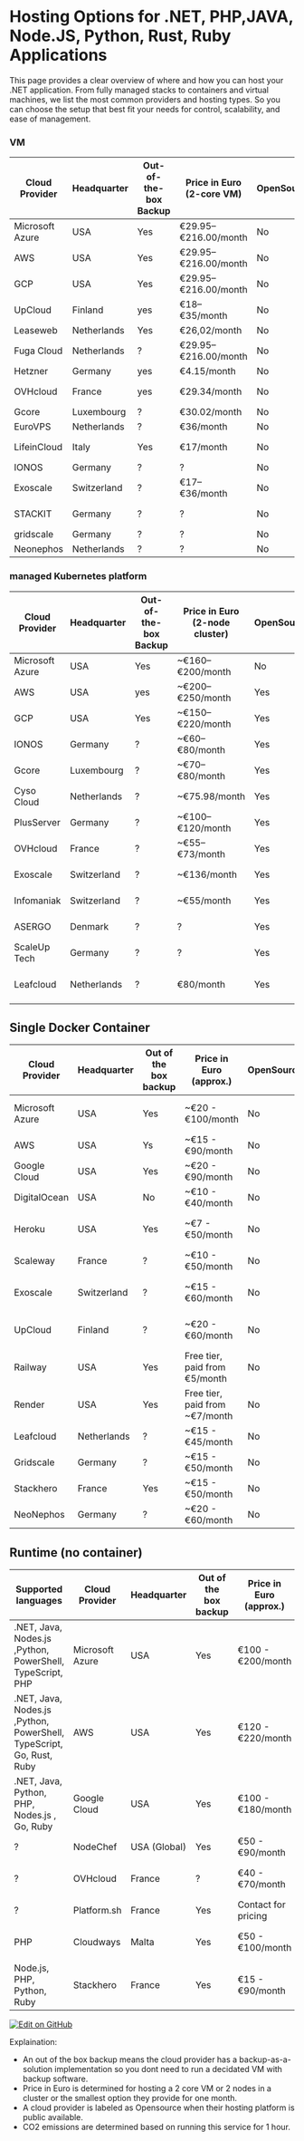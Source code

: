 # Hosting Options for .NET, PHP,JAVA, Node.JS, Python, Rust, Ruby Applications

This page provides a clear overview of where and how you can host your .NET application. From fully managed stacks to containers and virtual machines, we list the most common providers and hosting types. 
So you can choose the setup that best fit your needs for control, scalability, and ease of management.

### VM


| Cloud Provider    | Headquarter        | Out-of-the-box Backup | Price in Euro (2-core VM) | OpenSource | Hypervisor | CO₂ Emissions (kg CO₂e/hour) | Documentation |
|------------------|-------------         |-----------------------|---------------------------|------------|------------|------------------------------|---------------|
| Microsoft Azure  | USA                  | Yes                   | €29.95–€216.00/month      | No         | Hyper-V    | ?   | [Azure AKS](https://learn.microsoft.com/en-us/azure/) |
| AWS              | USA                  | Yes                   | €29.95–€216.00/month      | No         | Xen/KVM    | 0.0093–0.0142                | [AWS EKS](https://docs.aws.amazon.com/) |
| GCP              | USA                  | Yes                   | €29.95–€216.00/month      | No         | KVM        | ?   | [GCP GKE](https://cloud.google.com/) |
| UpCloud          | Finland              | yes              | €18–€35/month             | No         | KVM        | ?       | [UpCloud Resources](https://upcloud.com/resources/) |
| Leaseweb         | Netherlands          | Yes                   | €26,02/month              | No         | VMware     | ?       | [Leaseweb Backup](https://www.leaseweb.com/en/products-services/) |
| Fuga Cloud       | Netherlands          | ?              | €29.95–€216.00/month      | No         | KVM        | ?       | [Fuga Cloud](https://fuga.cloud/) |
| Hetzner        | Germany                | yes              | €4.15/month               | No         | KVM        | ? | https://www.hetzner.com/cloud |
| OVHcloud       | France                 | yes              | €29.34/month              | No         | KVM        | ? | https://www.ovhcloud.com/en-ie/public-cloud/prices/ |
| Gcore          | Luxembourg             | ?              | €30.02/month              | No         | KVM        | ? | https://gcore.com/pricing/cloud |
| EuroVPS        | Netherlands            | ?              | €36/month                 | No         | KVM        | ? | https://www.eurovps.com/cloud-servers |
| LifeinCloud    | Italy                  | Yes                   | €17/month                 | No         | KVM        | ? | https://lifeincloud.com/products/virtual-machines/cloud-servers/ |
| IONOS          | Germany                | ?              | ?                         | No         | VMware     | ? | https://cloud.ionos.co.uk/prices |
| Exoscale | Switzerland                  | ?              | €17–€36/month             | No         | KVM        | ? | https://www.exoscale.com/pricing/ |
| STACKIT |  Germany                     | ?               | ?                         | No        | KVM        | ? | https://www.stackit.de/en/pricing/cloud-services/ |
| gridscale | Germany | ? | ? | No | KVM | ? | https://gridscale.io/en/pricing/ |
| Neonephos | Netherlands | ? | ? | No | KVM | ? | https://neonephos.org/ |


### managed Kubernetes platform

| Cloud Provider    | Headquarter | Out-of-the-box Backup | Price in Euro (2-node cluster) | OpenSource | Kubernetes Version | CO₂ Emissions         | Documentation |
|------------------|-------------|-----------------------|-------------------------------|------------|--------------------|-----------------------|---------------|
| Microsoft Azure  | USA         | Yes                   | ~€160–€200/month              | No         | AKS                | ?      | [AKS Docs](https://learn.microsoft.com/en-us/azure/aks/) |
| AWS              | USA         | yes              | ~€200–€250/month              | Yes        | EKS                | ?      | [EKS Docs](https://docs.aws.amazon.com/eks/) |
| GCP              | USA         | Yes              | ~€150–€220/month              | Yes        | GKE                | ?      | [GKE Docs](https://cloud.google.com/kubernetes-engine/) |
| IONOS            | Germany     | ?              | ~€60–€80/month                | Yes        | ?                   | ? | [IONOS Kubernetes](https://cloud.ionos.co.uk/managed/kubernetes) |
| Gcore            | Luxembourg  | ?              | ~€70–€80/month                | Yes        | ?     | ?         | [Gcore Kubernetes](https://gcore.com/cloud/managed-kubernetes) |
| Cyso Cloud       | Netherlands | ?              | ~€75.98/month                 | Yes        | ?     | ?         | [Cyso Kubernetes](https://cyso.cloud/managed-kubernetes/) |
| PlusServer       | Germany     | ?              | ~€100–€120/month              | Yes        | ?     | ?         | [PlusServer Kubernetes](https://www.plusserver.com/en/product/managed-kubernetes/) |
| OVHcloud         | France      |?              | ~€55–€73/month                | Yes        | ?     | ?   | [OVHcloud Pricing](https://www.ovhcloud.com/en/public-cloud/prices/) |
| Exoscale         | Switzerland | ?              | ~€136/month                   | Yes        | ?     | ?         | [Exoscale Kubernetes](https://www.exoscale.com/pricing/) |
| Infomaniak       | Switzerland | ?              | ~€55/month                    | Yes        | ?     | ?         | [Infomaniak Kubernetes](https://zifeo.com/articles/230617-low-cost-k8s) |
| ASERGO           | Denmark     | ?              | ?           | Yes        | ?     | ?         | [ASERGO Kubernetes](https://asergo.com/kubernetes/kubernetes-cluster-pricing) |
| ScaleUp Tech     | Germany     | ?              | ?           | Yes        | ?     | ? | [ScaleUp Kubernetes](https://www.scaleuptech.com/en/cloud-hosting/managed-kubernetes/) |
| Leafcloud        | Netherlands | ?              | €80/month                     | Yes        | ?     | Heat recycling powered | [Leafcloud Kubernetes](https://leaf.cloud/products/kubernetes/) |


## Single Docker Container

| Cloud Provider    | Headquarter  | Out of the box backup | Price in Euro (approx.)          | OpenSource | CO₂ Emission        | Documentation                                                        |
|------------------|--------------|-----------------------|---------------------------------|------------|----------------------|----------------------------------------------------------------------|
| Microsoft Azure   | USA          | Yes                   | ~€20 - €100/month               | No         | ?     | [Azure Container Instances](https://learn.microsoft.com/en-us/azure/container-instances/) |
| AWS              | USA          | Ys              | ~€15 - €90/month                | No         | ?     | [AWS Fargate](https://docs.aws.amazon.com/AmazonECS/latest/developerguide/AWS_Fargate.html) |
| Google Cloud     | USA          | Yes              | ~€20 - €90/month                | No         | ?     | [Google Cloud Run](https://cloud.google.com/run/docs)                 |
| DigitalOcean     | USA          | No                    | ~€10 - €40/month                | No         | ?     | [DigitalOcean App Platform](https://www.digitalocean.com/docs/app-platform/) |
| Heroku          | USA          | Yes                   | ~€7 - €50/month                 | No         | ?        | [Heroku Container Registry](https://devcenter.heroku.com/articles/container-registry-and-runtime) |
| Scaleway        | France       | ?              | ~€10 - €50/month                | No         | ?       | [Scaleway Containers](https://www.scaleway.com/en/docs/containers/)  |
| Exoscale        | Switzerland  | ?              | ~€15 - €60/month                | No         | ?        | [Exoscale Kubernetes & Containers](https://www.exoscale.com/pricing/)|
| UpCloud         | Finland      | ?              | ~€20 - €60/month                | No         | ?        | [UpCloud Container Hosting](https://www.upcloud.com/cloud-hosting/)  |
| Railway         | USA          | Yes                   | Free tier, paid from €5/month   | No         | ?        | [Railway](https://railway.app/docs/deploy/docker)                    |
| Render          | USA          | Yes                   | Free tier, paid from ~€7/month  | No         | ?        | [Render Docker Services](https://render.com/docs/docker)             |
| Leafcloud       | Netherlands  | ?              | ~€15 - €45/month                | No         | ?         | [Leafcloud Docs](https://www.leafcloud.nl/docs)                      |
| Gridscale      | Germany       | ?              | ~€15 - €50/month                | No         | ?        | [Gridscale Docs](https://gridscale.io/en/documentation)              |
| Stackhero      | France        | Yes                   | ~€15 - €50/month                | No         | ?       | [Stackhero Docs](https://docs.stackhero.io/)                         |
| NeoNephos     | Germany       | ?              | ~€20 - €60/month                | No         | ?        | [NeoNephos Docs](https://neonephos.org/docs/)                        |




## Runtime (no container)

| Supported languages| Cloud Provider | Headquarter | Out of the box backup | Price in Euro (approx.) | OpenSource | CO₂ Emission     | Documentation                                             |
|--------------------|----------------|-------------|-----------------------|-------------------------|------------|---------------------|-----------------------------------------------------------|
|.NET, Java, Nodes.js ,Python, PowerShell, TypeScript, PHP | Microsoft Azure | USA         | Yes                   | €100 - €200/month       | No         | ?    | [Azure App Service](https://learn.microsoft.com/en-us/azure/app-service/) |
| .NET, Java, Nodes.js ,Python, PowerShell, TypeScript, Go, Rust, Ruby | AWS             | USA         | Yes              | €120 - €220/month       | No         | ?    | [AWS Elastic Beanstalk](https://docs.aws.amazon.com/elasticbeanstalk/) |
|.NET, Java, Python, PHP, Nodes.js , Go, Ruby | Google Cloud    | USA         | Yes              | €100 - €180/month       | No         | ?    | [Google App Engine](https://cloud.google.com/appengine/docs) |
| ?| NodeChef        | USA (Global)| Yes                   | €50 - €90/month         | No         | ?       | [NodeChef .NET Hosting](https://www.nodechef.com/dotnet-hosting) |
|? | OVHcloud        | France      | ?              | €40 - €70/month         | No         | ? | [OVHcloud Managed Hosting](https://www.ovhcloud.com/en/web-hosting/) |
| ?|Platform.sh     | France      | Yes                   | Contact for pricing     | No         | ?       | [Platform.sh .NET](https://platform.sh/docs/languages/dotnetcore/) |
|PHP |Cloudways   | Malta       | Yes                   | €50 - €100/month        | No         | ?  | [Cloudways Managed Hosting](https://www.cloudways.com/en/) |
|Node.js, PHP, Python, Ruby | Stackhero   | France      | Yes                   | €15 - €90/month         | No         | ?      | [Stackhero Managed Services](https://www.stackhero.io/en/) |


[![Edit on GitHub](https://img.shields.io/badge/Edit_on_GitHub-blue?logo=github)](https://github.com/mikekrom1/nomadsky/edit/main/content/hostingdotnet.md)

Explaination:
* An out of the box backup means the cloud provider has a backup-as-a-solution implementation so you dont need to run a decidated VM with backup software.
* Price in Euro is determined for hosting a 2 core VM or 2 nodes in a cluster or the smallest option they provide for one month.
* A cloud provider is labeled as Opensource when their hosting platform is public available.
* CO2 emissions are determined based on running this service for 1 hour.     

